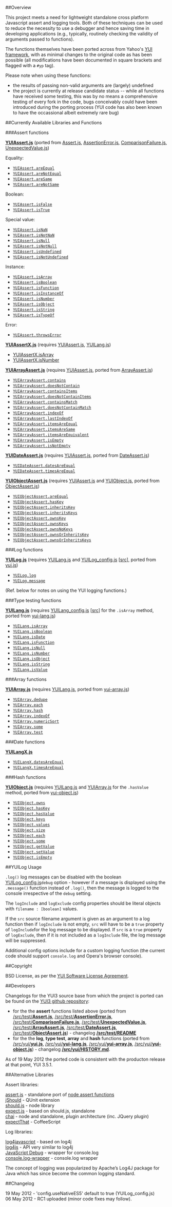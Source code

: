 
##Overview

This project meets a need for lightweight standalone cross platform Javascript 
assert and logging tools. 
Both of these techniques can be used to reduce 
the necessity to use a debugger and hence saving time in developing applications
 (e.g., typically, routinely checking 
the validity of arguments passed to functions).

The functions themselves have been ported across from Yahoo's [YUI framework](http://yuilibrary.com/), 
with as minimal changes to the original code as has been possible
(all modifications have been documented in square brackets and flagged with a `#yp` tag).

Please note when using these functions:

* the results of passing non-valid arguments are (largely) undefined
* the project is currently at release candidate status -- while all functions 
have received some testing, this was by no means a comprehensive 
testing of every fork in the code, bugs conceivably could have been 
introduced during the porting process (YUI code has also been known 
to have the occassional albeit extremely rare bug)

##Currently Available Libraries and Functions

###Assert functions

[**YUIAssert.js**](./YUIPort/blob/master/YUIAssert.js) (ported from [Assert.js](http://yuilibrary.com/yui/docs/api/classes/Test.Assert.html), [AssertionError.js](http://yuilibrary.com/yui/docs/api/classes/Test.AssertionError.html), [ComparisonFailure.js](http://yuilibrary.com/yui/docs/api/classes/Test.ComparisonFailure.html), [UnexpectedValue.js](http://yuilibrary.com/yui/docs/api/classes/Test.UnexpectedValue.html))

Equality:

- [`YUIAssert.areEqual`](http://yuilibrary.com/yui/docs/api/classes/Test.Assert.html#method_areEqual)
- [`YUIAssert.areNotEqual`](http://yuilibrary.com/yui/docs/api/classes/Test.Assert.html#method_areNotEqual)
- [`YUIAssert.areSame`](http://yuilibrary.com/yui/docs/api/classes/Test.Assert.html#method_areSame)
- [`YUIAssert.areNotSame`](http://yuilibrary.com/yui/docs/api/classes/Test.Assert.html#method_areNotSame)

Boolean:

- [`YUIAssert.isFalse`](http://yuilibrary.com/yui/docs/api/classes/Test.Assert.html#method_isFalse)
- [`YUIAssert.isTrue`](http://yuilibrary.com/yui/docs/api/classes/Test.Assert.html#method_isTrue)

Special value:

- [`YUIAssert.isNaN`](http://yuilibrary.com/yui/docs/api/classes/Test.Assert.html#method_isNaN)
- [`YUIAssert.isNotNaN`](http://yuilibrary.com/yui/docs/api/classes/Test.Assert.html#method_isNotNaN)
- [`YUIAssert.isNull`](http://yuilibrary.com/yui/docs/api/classes/Test.Assert.html#method_isNull)
- [`YUIAssert.isNotNull`](http://yuilibrary.com/yui/docs/api/classes/Test.Assert.html#method_isNotNull)
- [`YUIAssert.isUndefined`](http://yuilibrary.com/yui/docs/api/classes/Test.Assert.html#method_isUndefined)
- [`YUIAssert.isNotUndefined`](http://yuilibrary.com/yui/docs/api/classes/Test.Assert.html#method_isNotUndefined)

Instance:

- [`YUIAssert.isArray`](http://yuilibrary.com/yui/docs/api/classes/Test.Assert.html#method_isArray)
- [`YUIAssert.isBoolean`](http://yuilibrary.com/yui/docs/api/classes/Test.Assert.html#method_isBoolean)
- [`YUIAssert.isFunction`](http://yuilibrary.com/yui/docs/api/classes/Test.Assert.html#method_isFunction)
- [`YUIAssert.isInstanceOf`](http://yuilibrary.com/yui/docs/api/classes/Test.Assert.html#method_isInstanceOf)
- [`YUIAssert.isNumber`](http://yuilibrary.com/yui/docs/api/classes/Test.Assert.html#method_isNumber)
- [`YUIAssert.isObject`](http://yuilibrary.com/yui/docs/api/classes/Test.Assert.html#method_isObject)
- [`YUIAssert.isString`](http://yuilibrary.com/yui/docs/api/classes/Test.Assert.html#method_isString)
- [`YUIAssert.isTypeOf`](http://yuilibrary.com/yui/docs/api/classes/Test.Assert.html#method_isTypeOf)

Error:

- [`YUIAssert.throwsError`](http://yuilibrary.com/yui/docs/api/classes/Test.Assert.html#method_throwsError)

[**YUIAssertX.js**](./YUIPort/blob/master/YUIAssertX.js) (requires [YUIAssert.js](https://github.com/gso/YUIPort/tree/master/source), [YUILang.js](https://github.com/gso/YUIPort/tree/master))
- [YUIAssertX.isArray](./YUIPort/blob/master/YUIAssertX.js)
- [YUIAssertX.isNumber](./YUIPort/blob/master/YUIAssertX.js)

[**YUIArrayAssert.js**](./YUIPort/blob/master/YUIArrayAssert.js) (requires [YUIAssert.js](https://github.com/gso/YUIPort/tree/master/source), ported from [ArrayAssert.js](http://yuilibrary.com/yui/docs/api/classes/Test.ArrayAssert.html))

- [`YUIArrayAssert.contains`](http://yuilibrary.com/yui/docs/api/classes/Test.Assert.html#method_contains)
- [`YUIArrayAssert.doesNotContain`](http://yuilibrary.com/yui/docs/api/classes/Test.Assert.html#method_doesNotContain)
- [`YUIArrayAssert.containsItems`](http://yuilibrary.com/yui/docs/api/classes/Test.Assert.html#method_containsItems)
- [`YUIArrayAssert.doesNotContainItems`](http://yuilibrary.com/yui/docs/api/classes/Test.Assert.html#method_doesNotContainItems)
- [`YUIArrayAssert.containsMatch`](http://yuilibrary.com/yui/docs/api/classes/Test.Assert.html#method_containsMatch)
- [`YUIArrayAssert.doesNotContainMatch`](http://yuilibrary.com/yui/docs/api/classes/Test.Assert.html#method_doesNotContainMatch)
- [`YUIArrayAssert.indexOf`](http://yuilibrary.com/yui/docs/api/classes/Test.Assert.html#method_indexOf)
- [`YUIArrayAssert.lastIndexOf`](http://yuilibrary.com/yui/docs/api/classes/Test.Assert.html#method_lastIndexOf)
- [`YUIArrayAssert.itemsAreEqual`](http://yuilibrary.com/yui/docs/api/classes/Test.Assert.html#method_itemsAreEqual)
- [`YUIArrayAssert.itemsAreSame`](http://yuilibrary.com/yui/docs/api/classes/Test.Assert.html#method_itemsAreSame)
- [`YUIArrayAssert.itemsAreEquivalent`](http://yuilibrary.com/yui/docs/api/classes/Test.Assert.html#method_itemsAreEquivalent)
- [`YUIArrayAssert.isEmpty`](http://yuilibrary.com/yui/docs/api/classes/Test.Assert.html#method_isEmpty)
- [`YUIArrayAssert.isNotEmpty`](http://yuilibrary.com/yui/docs/api/classes/Test.Assert.html#method_isNotEmpty)

[**YUIDateAssert.js**](./YUIPort/blob/master/YUIDateAssert.js) (requires [YUIAssert.js](https://github.com/gso/YUIPort/tree/master/source), ported from [DateAssert.js](http://yuilibrary.com/yui/docs/api/classes/Test.DateAssert.html))

- [`YUIDateAssert.datesAreEqual`](http://yuilibrary.com/yui/docs/api/classes/Test.Assert.html#method_datesAreEqual)
- [`YUIDateAssert.timesAreEqual`](http://yuilibrary.com/yui/docs/api/classes/Test.Assert.html#method_timesAreEqual)

[**YUIObjectAssert.js**](./YUIPort/blob/master/YUIObjectAssert.js) (requires [YUIAssert.js](https://github.com/gso/YUIPort/tree/master/source) and [YUIObject.js](https://github.com/gso/YUIPort/tree/master/source), ported from [ObjectAssert.js](http://yuilibrary.com/yui/docs/api/classes/Test.ObjectAssert.html))

- [`YUIObjectAssert.areEqual`](http://yuilibrary.com/yui/docs/api/classes/Test.Assert.html#method_areEqual)
- [`YUIObjectAssert.hasKey`](http://yuilibrary.com/yui/docs/api/classes/Test.Assert.html#method_hasKey)
- [`YUIObjectAssert.inheritsKey`](http://yuilibrary.com/yui/docs/api/classes/Test.Assert.html#method_inheritsKey)
- [`YUIObjectAssert.inheritsKeys`](http://yuilibrary.com/yui/docs/api/classes/Test.Assert.html#method_inheritsKeys)
- [`YUIObjectAssert.ownsKey`](http://yuilibrary.com/yui/docs/api/classes/Test.Assert.html#method_ownsKey)
- [`YUIObjectAssert.ownsKeys`](http://yuilibrary.com/yui/docs/api/classes/Test.Assert.html#method_ownsKeys)
- [`YUIObjectAssert.ownsNoKeys`](http://yuilibrary.com/yui/docs/api/classes/Test.Assert.html#method_ownsNoKeys)
- [`YUIObjectAssert.ownsOrInheritsKey`](http://yuilibrary.com/yui/docs/api/classes/Test.Assert.html#method_ownsOrInheritsKey)
- [`YUIObjectAssert.ownsOrInheritsKeys`](http://yuilibrary.com/yui/docs/api/classes/Test.Assert.html#method_ownsOrInheritsKeys)

###Log functions

[**YUILog.js**](./YUIPort/blob/master/YUILog.js) (requires [YUILang.js](https://github.com/gso/YUIPort/tree/master) and [YUILog_config.js](https://github.com/gso/YUIPort/tree/master) \[[src](./YUIPort/blob/master/YUILog_config.js)\], ported from [yui.js](http://yuilibrary.com/yui/docs/api/classes/YUI.html))
 
- [`YUILog.log`](http://yuilibrary.com/yui/docs/api/classes/YUI.html#method_log)
- [`YUILog.message`](http://yuilibrary.com/yui/docs/api/classes/YUI.html#method_message)

(Ref. below for notes on using the YUI logging functions.)

###Type testing functions

[**YUILang.js**](./YUIPort/blob/master/YUILang.js) (requires [YUILang_config.js](https://github.com/gso/YUIPort/tree/master/source) \[[src](./YUIPort/blob/master/YUILang_config.js)\] for the `.isArray` method, ported from [yui-lang.js](http://yuilibrary.com/yui/docs/api/classes/Lang.html))

- [`YUILang.isArray`](http://yuilibrary.com/yui/docs/api/classes/Lang.html#method_isArray)
- [`YUILang.isBoolean`](http://yuilibrary.com/yui/docs/api/classes/Lang.html#method_isBoolean)
- [`YUILang.isDate`](http://yuilibrary.com/yui/docs/api/classes/Lang.html#method_isDate)
- [`YUILang.isFunction`](http://yuilibrary.com/yui/docs/api/classes/Lang.html#method_isFunction)
- [`YUILang.isNull`](http://yuilibrary.com/yui/docs/api/classes/Lang.html#method_isNull)
- [`YUILang.isNumber`](http://yuilibrary.com/yui/docs/api/classes/Lang.html#method_isNumber)
- [`YUILang.isObject`](http://yuilibrary.com/yui/docs/api/classes/Lang.html#method_isObject)
- [`YUILang.isString`](http://yuilibrary.com/yui/docs/api/classes/Lang.html#method_isString)
- [`YUILang.isValue`](http://yuilibrary.com/yui/docs/api/classes/Lang.html#method_isValue)

###Array functions

[**YUIArray.js**](./YUIPort/blob/master/YUIArray.js) (requires [YUILang.js](https://github.com/gso/YUIPort/tree/master/source), ported from [yui-array.js](http://yuilibrary.com/yui/docs/api/classes/Array.html))

- [`YUIArray.dedupe`](http://yuilibrary.com/yui/docs/api/classes/Array.html#method_dedupe)
- [`YUIArray.each`](http://yuilibrary.com/yui/docs/api/classes/Array.html#method_each)
- [`YUIArray.hash`](http://yuilibrary.com/yui/docs/api/classes/Array.html#method_hash)
- [`YUIArray.indexOf`](http://yuilibrary.com/yui/docs/api/classes/Array.html#method_indexOf)
- [`YUIArray.numericSort`](http://yuilibrary.com/yui/docs/api/classes/Array.html#method_numericSort)
- [`YUIArray.some`](http://yuilibrary.com/yui/docs/api/classes/Array.html#method_some)
- [`YUIArray.test`](http://yuilibrary.com/yui/docs/api/classes/Array.html#method_test)

###Date functions

[**YUILangX.js**](./YUIPort/blob/master/YUILangX.js)

- [`YUILangX.datesAreEqual`](./YUIPort/blob/master/YUILangX.js)
- [`YUILangX.timesAreEqual`](./YUIPort/blob/master/YUILangX.js)

###Hash functions

[**YUIObject.js**](./YUIPort/blob/master/YUIObject.js) (requires [YUILang.js](https://github.com/gso/YUIPort/tree/master/source) and [YUIArray.js](https://github.com/gso/YUIPort/tree/master/source) for the `.hasValue` method, ported from [yui-object.js](http://yuilibrary.com/yui/docs/api/classes/Object.html))

- [`YUIObject.owns`](http://yuilibrary.com/yui/docs/api/classes/Object.html#method_owns)
- [`YUIObject.hasKey`](http://yuilibrary.com/yui/docs/api/classes/Object.html#method_hasKey)
- [`YUIObject.hasValue`](http://yuilibrary.com/yui/docs/api/classes/Object.html#method_hasValue)
- [`YUIObject.keys`](http://yuilibrary.com/yui/docs/api/classes/Object.html#method_keys)
- [`YUIObject.values`](http://yuilibrary.com/yui/docs/api/classes/Object.html#method_values)
- [`YUIObject.size`](http://yuilibrary.com/yui/docs/api/classes/Object.html#method_size)
- [`YUIObject.each`](http://yuilibrary.com/yui/docs/api/classes/Object.html#method_each)
- [`YUIObject.some`](http://yuilibrary.com/yui/docs/api/classes/Object.html#method_some)
- [`YUIObject.getValue`](http://yuilibrary.com/yui/docs/api/classes/Object.html#method_getValue)
- [`YUIObject.setValue`](http://yuilibrary.com/yui/docs/api/classes/Object.html#method_setValue)
- [`YUIObject.isEmpty`](http://yuilibrary.com/yui/docs/api/classes/Object.html#method_isEmpty)

##YUILog Usage

`.log()` log messages can be disabled with the boolean
[YUILog_config.js](./YUIPort/blob/master/YUILang_config.js)`debug` option - however 
if a message is displayed using the `.message()` function instead of `.log()`,
then the message is logged to the console irrespective of the `debug` setting.

The `logInclude` and `logExclude` config properties 
should be literal objects with `filename : [boolean]` values.

If the `src` source filename argument is given as an argument to a log function
then if `logInclude` is not empty, `src` will have to be a `true` property of 
`logInclude`for the log message to be displayed.  If `src` is a `true` property of 
`logExclude`, then if it is not included as a `logInclude` file, the log 
message will be suppressed.

Additional config options include for a custom logging function (the current 
code should support `console.log` and Opera's browser console).

##Copyright

BSD License, as per the [YUI Software License Agreement](http://yuilibrary.com/license/).

##Developers

Changelogs for the YUI3 source base from which the project is ported 
can be found on the [YUI3 github repository](https://github.com/yui/yui3):
- for the the **assert** functions listed above
(ported from 
[/src/test/**Assert.js**](http://yuilibrary.com/yui/docs/api/classes/Test.Assert.html), 
[/src/test/**AssertionError.js**](http://yuilibrary.com/yui/docs/api/classes/Test.AssertionError.html), 
[/src/test/**ComparisonFailure.js**](http://yuilibrary.com/yui/docs/api/classes/Test.ComparisonFailure.html), 
[/src/test/**UnexpectedValue.js**](http://yuilibrary.com/yui/docs/api/classes/Test.UnexpectedValue.html),
[/src/test/**ArrayAssert.js**](http://yuilibrary.com/yui/docs/api/classes/Test.ArrayAssert.html),
[/src/test/**DateAssert.js**](http://yuilibrary.com/yui/docs/api/classes/Test.DateAssert.html),
[/src/test/**ObjectAssert.js**](http://yuilibrary.com/yui/docs/api/classes/Test.ObjectAssert.html)) - 
changelog [**/src/test/README**](https://github.com/yui/yui3/tree/master/src/test)
- for the the **log**, **type test**, **array** and **hash** functions
(ported from 
[/src/yui/**yui.js**](http://yuilibrary.com/yui/docs/api/classes/YUI.html),
[/src/yui/**yui-lang.js**](http://yuilibrary.com/yui/docs/api/classes/Lang.html),
[/src/yui/**yui-array.js**](http://yuilibrary.com/yui/docs/api/classes/Array.html),
[/src/yui/**yui-object.js**](http://yuilibrary.com/yui/docs/api/classes/Object.html)) -
changelog [**/src/yui/HISTORY.md**](https://github.com/yui/yui3/blob/master/src/yui/HISTORY.md).

As of 19 May 2012 the ported code is consistent with the producton release at that 
point, YUI 3.5.1.

##Alternative Libraries

Assert libraries:

[assert.js](https://github.com/Jxck/assert) - standalone port of [node assert functions](http://nodejs.org/api/assert.html)  
[jShould](https://github.com/eliperelman/jShould) - QUnit extension  
[should.js](https://github.com/visionmedia/should.js) - node library  
[expect.js](https://github.com/LearnBoost/expect.js) - based on should.js, standalone  
[chai](https://github.com/chaijs/chai) - node and standalone, plugin architecture (inc. JQuery plugin)  
[expectThat](https://github.com/dmohl/expectThat) - CoffeeScript

Log libraries:

[log4javascript](http://log4javascript.org/) - based on log4j  
[log4js](http://log4js.berlios.de/) - API very similar to log4j  
[JavaScript Debug](http://benalman.com/projects/javascript-debug-console-log/) - wrapper for console.log  
[console.log-wrapper](https://github.com/cpatik/console.log-wrapper) - console.log wrapper

The concept of logging was popularized by Apache’s Log4J package for Java 
which has since become the common logging standard.

##Changelog

19 May 2012 - 'config.useNativeES5' default to true (YUILog_config.js)  
06 May 2012 - RC1 uploaded (minor code fixes may follow).
